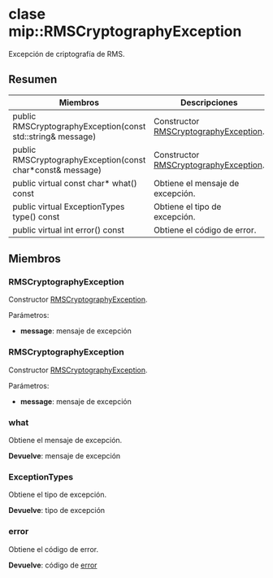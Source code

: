 # <a name="class-miprmscryptographyexception"></a>clase mip::RMSCryptographyException 
Excepción de criptografía de RMS.
  
## <a name="summary"></a>Resumen
 Miembros                        | Descripciones                                
--------------------------------|---------------------------------------------
 public RMSCryptographyException(const std::string& message)  |  Constructor [RMSCryptographyException](class_mip_rmscryptographyexception.md).
 public RMSCryptographyException(const char*const& message)  |  Constructor [RMSCryptographyException](class_mip_rmscryptographyexception.md).
 public virtual const char* what() const  |  Obtiene el mensaje de excepción.
 public virtual ExceptionTypes type() const  |  Obtiene el tipo de excepción.
 public virtual int error() const  |  Obtiene el código de error.
  
## <a name="members"></a>Miembros
  
### <a name="rmscryptographyexception"></a>RMSCryptographyException
Constructor [RMSCryptographyException](class_mip_rmscryptographyexception.md).

Parámetros:  
* **message**: mensaje de excepción


  
### <a name="rmscryptographyexception"></a>RMSCryptographyException
Constructor [RMSCryptographyException](class_mip_rmscryptographyexception.md).

Parámetros:  
* **message**: mensaje de excepción


  
### <a name="what"></a>what
Obtiene el mensaje de excepción.

  
**Devuelve**: mensaje de excepción
  
### <a name="exceptiontypes"></a>ExceptionTypes
Obtiene el tipo de excepción.

  
**Devuelve**: tipo de excepción
  
### <a name="error"></a>error
Obtiene el código de error.

  
**Devuelve**: código de [error](class_mip_error.md)